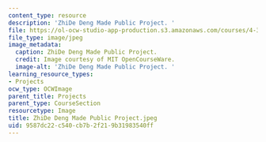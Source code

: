 ```yaml
---
content_type: resource
description: 'ZhiDe Deng Made Public Project. '
file: https://ol-ocw-studio-app-production.s3.amazonaws.com/courses/4-301-introduction-to-the-visual-arts-spring-2007/9587dc22c540cb7b2f219b31983540ff_ZhiDeDengMadePublicProject.jpeg
file_type: image/jpeg
image_metadata:
  caption: ZhiDe Deng Made Public Project.
  credit: Image courtesy of MIT OpenCourseWare.
  image-alt: 'ZhiDe Deng Made Public Project. '
learning_resource_types:
- Projects
ocw_type: OCWImage
parent_title: Projects
parent_type: CourseSection
resourcetype: Image
title: ZhiDe Deng Made Public Project.jpeg
uid: 9587dc22-c540-cb7b-2f21-9b31983540ff
---
```

